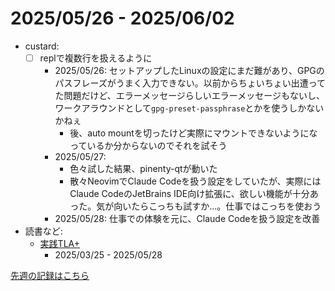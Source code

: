 # 2025/05/26 - 2025/06/02

- custard:
    - [ ] replで複数行を扱えるように
        - 2025/05/26: セットアップしたLinuxの設定にまだ難があり、GPGのパスフレーズがうまく入力できない。以前からちょいちょい出遭ってた問題だけど、エラーメッセージらしいエラーメッセージもないし、ワークアラウンドとして`gpg-preset-passphrase`とかを使うしかないかねぇ
            - 後、auto mountを切ったけど実際にマウントできないようになっているか分からないのでそれを試そう
        - 2025/05/27:
            - 色々試した結果、pinenty-qtが動いた
            - 散々NeovimでClaude Codeを扱う設定をしていたが、実際にはClaude CodeのJetBrains IDE向け拡張に、欲しい機能が十分あった。気が向いたらこっちも試すか...。仕事ではこっちを使おう
        - 2025/05/28: 仕事での体験を元に、Claude Codeを扱う設定を改善
- 読書など:
    - [実践TLA+](https://www.shoeisha.co.jp/book/detail/9784798169163)
        - 2025/03/25 - 2025/05/28

[先週の記録はこちら](https://github.com/igrep/daily-commits/blob/8fda89788ef93c4fd78879bcdcfd8e2bb945acb5/yesterday.md)
